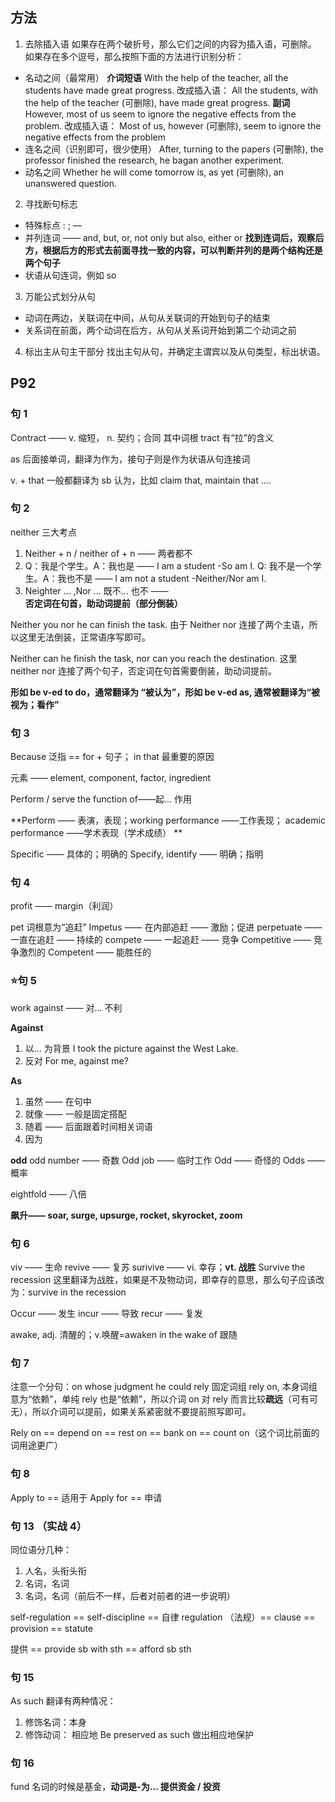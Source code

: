 ## 方法
1. 去除插入语
如果存在两个破折号，那么它们之间的内容为插入语，可删除。
如果存在多个逗号，那么按照下面的方法进行识别分析：
- 名动之间（最常用） 
	**介词短语**
	With the help of the teacher, all the students have made great progress.
	改成插入语：
	All the students, with the help of the teacher (可删除), have made great progress.
	**副词**
	However, most of us seem to ignore the negative effects from the problem.
	改成插入语：
	Most of us, however (可删除), seem to ignore the negative effects from the problem
- 连名之间（识别即可，很少使用）
	After, turning to the papers (可删除), the professor finished the research, he bagan another experiment.
- 动名之间
	Whether he will come tomorrow is, as yet (可删除), an unanswered question.
2. 寻找断句标志
- 特殊标点 : ; —
- 并列连词 —— and, but, or, not only but also, either or
**找到连词后，观察后方，根据后方的形式去前面寻找一致的内容，可以判断并列的是两个结构还是两个句子**
 - 状语从句连词，例如 so
3. 万能公式划分从句
 - 动词在两边，关联词在中间，从句从关联词的开始到句子的结束
 - 关系词在前面，两个动词在后方，从句从关系词开始到第二个动词之前 
4. 标出主从句主干部分
找出主句从句，并确定主谓宾以及从句类型，标出状语。

## P92
### 句 1
Contract —— v. 缩短， n. 契约；合同
其中词根 tract 有“拉”的含义

as 后面接单词，翻译为作为，接句子则是作为状语从句连接词

v. + that 一般都翻译为 sb 认为，比如 claim that, maintain that ....

### 句 2
neither 三大考点
1. Neither + n / neither of + n —— 两者都不
2. Q：我是个学生。A：我也是 —— I am a student -So am I.  Q: 我不是一个学生。A：我也不是 —— I am not a student -Neither/Nor am I.
3. Neighter ... ,Nor ...  既不... 也不 —— **否定词在句首，助动词提前（部分倒装）**

Neither you nor he can finish the task. 由于 Neither nor 连接了两个主语，所以这里无法倒装，正常语序写即可。

Neither can he finish the task, nor can you reach the destination. 这里 neither nor 连接了两个句子，否定词在句首需要倒装，助动词提前。
 
**形如 be v-ed to do，通常翻译为 “被认为”，形如 be v-ed as, 通常被翻译为“被视为；看作”**

### 句 3
Because 泛指 == for + 句子； in that 最重要的原因

元素 —— element, component, factor, ingredient

Perform / serve the function of——起... 作用

**Perform —— 表演，表现；working performance ——工作表现； academic performance ——学术表现（学术成绩） **

Specific —— 具体的；明确的
Specify, identify —— 明确；指明

### 句 4
profit —— margin（利润）

pet 词根意为“追赶”
Impetus —— 在内部追赶 —— 激励；促进
perpetuate —— 一直在追赶 —— 持续的
compete —— 一起追赶 —— 竞争
Competitive —— 竞争激烈的
Competent —— 能胜任的

### ⭐句 5
work against —— 对... 不利

**Against**
1. 以... 为背景
I took the picture against the West Lake.
2. 反对
For me, against me?

**As**
1. 虽然 —— 在句中
2. 就像 —— 一般是固定搭配
3. 随着 —— 后面跟着时间相关词语
4. 因为

**odd**
odd number —— 奇数
Odd job —— 临时工作
Odd —— 奇怪的
Odds —— 概率

eightfold —— 八倍

**飙升—— soar, surge, upsurge, rocket, skyrocket, zoom**

### 句 6
viv —— 生命
revive —— 复苏
surivive —— vi. 幸存；**vt. 战胜**
Survive the recession 这里翻译为战胜，如果是不及物动词，即幸存的意思，那么句子应该改为：survive in the recession

Occur —— 发生
incur —— 导致
recur —— 复发

awake, adj. 清醒的；v.唤醒=awaken
in the wake of 跟随

### 句 7
注意一个分句：on whose judgment he could rely
固定词组 rely on, 本身词组意为“依赖”，单纯 rely 也是“依赖”，所以介词 on 对 rely 而言比较**疏远**（可有可无），所以介词可以提前，如果关系紧密就不要提前照写即可。

Rely on == depend on == rest on == bank on == count on（这个词比前面的词用途更广）

### 句 8
Apply to == 适用于
Apply for == 申请

### 句 13 （实战 4）
同位语分几种：
1. 人名，头衔头衔
2. 名词，名词
3. 名词，名词（前后不一样，后者对前者的进一步说明）

self-regulation == self-discipline == 自律
regulation （法规）== clause == provision == statute

提供 == provide sb with sth == afford sb sth

### 句 15

As such 翻译有两种情况：
1. 修饰名词：本身
2. 修饰动词： 相应地
Be preserved as such 做出相应地保护

### 句 16
fund 名词的时候是基金，**动词是-为... 提供资金 / 投资**



